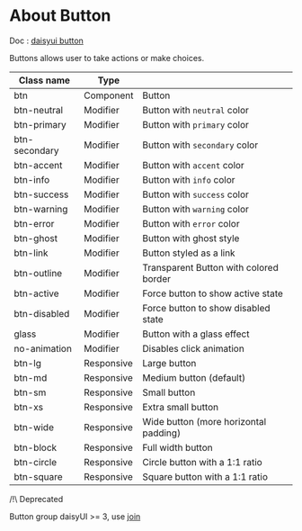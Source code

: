 # About Button

Doc : [daisyui button](https://daisyui.com/components/button/)

Buttons allows user to take actions or make choices.

| Class name    | Type       |                                        |
| ------------- | ---------- | -------------------------------------- |
| btn           | Component  | Button                                 |
| btn-neutral   | Modifier   | Button with `neutral` color            |
| btn-primary   | Modifier   | Button with `primary` color            |
| btn-secondary | Modifier   | Button with `secondary` color          |
| btn-accent    | Modifier   | Button with `accent` color             |
| btn-info      | Modifier   | Button with `info` color               |
| btn-success   | Modifier   | Button with `success` color            |
| btn-warning   | Modifier   | Button with `warning` color            |
| btn-error     | Modifier   | Button with `error` color              |
| btn-ghost     | Modifier   | Button with ghost style                |
| btn-link      | Modifier   | Button styled as a link                |
| btn-outline   | Modifier   | Transparent Button with colored border |
| btn-active    | Modifier   | Force button to show active state      |
| btn-disabled  | Modifier   | Force button to show disabled state    |
| glass         | Modifier   | Button with a glass effect             |
| no-animation  | Modifier   | Disables click animation               |
| btn-lg        | Responsive | Large button                           |
| btn-md        | Responsive | Medium button (default)                |
| btn-sm        | Responsive | Small button                           |
| btn-xs        | Responsive | Extra small button                     |
| btn-wide      | Responsive | Wide button (more horizontal padding)  |
| btn-block     | Responsive | Full width button                      |
| btn-circle    | Responsive | Circle button with a 1:1 ratio         |
| btn-square    | Responsive | Square button with a 1:1 ratio         |

/!\ Deprecated

Button group daisyUI >= 3, use [join](https://daisyui.com/components/join/)
